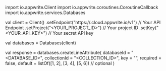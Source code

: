 import io.appwrite.Client
import io.appwrite.coroutines.CoroutineCallback
import io.appwrite.services.Databases

val client = Client()
    .setEndpoint("https://<REGION>.cloud.appwrite.io/v1") // Your API Endpoint
    .setProject("<YOUR_PROJECT_ID>") // Your project ID
    .setKey("<YOUR_API_KEY>") // Your secret API key

val databases = Databases(client)

val response = databases.createLineAttribute(
    databaseId = "<DATABASE_ID>",
    collectionId = "<COLLECTION_ID>",
    key = "",
    required = false,
    default = listOf([1, 2], [3, 4], [5, 6]) // optional
)
